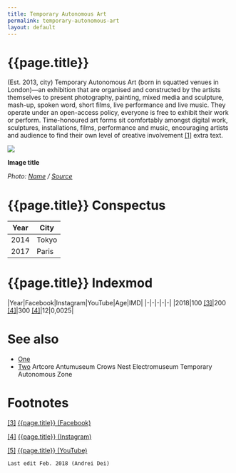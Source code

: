 ```yaml
---
title: Temporary Autonomous Art
permalink: temporary-autonomous-art
layout: default
---
```

# {{page.title}}

(Est. 2013, city) Temporary Autonomous Art (born in squatted venues in London)—an exhibition that are organised and constructed by the artists themselves to present photography, painting, mixed media and sculpture, mash-up, spoken word, short films, live performance and live music. They operate under an open-access policy, everyone is free to exhibit their work or perform. Time-honoured art forms sit comfortably amongst digital work, sculptures, installations, films, performance and music, encouraging artists and audience to find their own level of creative involvement <span id="a1">[\[1\]](#f1)</span> extra text.

![](/encyclopedia/images/image-name.jpg)

**Image title**

*Photo: [Name](index) / [Source](index)*

# {{page.title}} Conspectus

|Year|City|
|-|-|
|2014|Tokyo|
|2017|Paris|

# {{page.title}} Indexmod

|Year|Facebook|Instagram|YouTube|Age|IMD|
|-|-|-|-|-|
|2018|100 <span id="a3">[\[3\]](#f3)</span>|200 <span id="a4">[\[4\]](#f4)</span>|300 <span id="a4">[\[4\]](#f4)</span>|12|0,0025|


# See also

+ [One](index)
+ [Two](index)
Artcore
Antumuseum
Crows Nest
Electromuseum
Temporary Autonomous Zone

# Footnotes

[[3]](#a3) <span id="f3"></span> [{{page.title}} (Facebook)](index)

[[4]](#a4) <span id="f4"></span> [{{page.title}} (Instagram)](index)

[[5]](#a5) <span id="f5"></span> [{{page.title}} (YouTube)](index)

`Last edit Feb. 2018 (Andrei Dei)`

